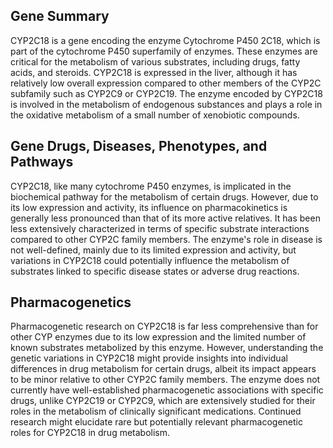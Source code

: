 ## Gene Summary
CYP2C18 is a gene encoding the enzyme Cytochrome P450 2C18, which is part of the cytochrome P450 superfamily of enzymes. These enzymes are critical for the metabolism of various substrates, including drugs, fatty acids, and steroids. CYP2C18 is expressed in the liver, although it has relatively low overall expression compared to other members of the CYP2C subfamily such as CYP2C9 or CYP2C19. The enzyme encoded by CYP2C18 is involved in the metabolism of endogenous substances and plays a role in the oxidative metabolism of a small number of xenobiotic compounds.

## Gene Drugs, Diseases, Phenotypes, and Pathways
CYP2C18, like many cytochrome P450 enzymes, is implicated in the biochemical pathway for the metabolism of certain drugs. However, due to its low expression and activity, its influence on pharmacokinetics is generally less pronounced than that of its more active relatives. It has been less extensively characterized in terms of specific substrate interactions compared to other CYP2C family members. The enzyme's role in disease is not well-defined, mainly due to its limited expression and activity, but variations in CYP2C18 could potentially influence the metabolism of substrates linked to specific disease states or adverse drug reactions.

## Pharmacogenetics
Pharmacogenetic research on CYP2C18 is far less comprehensive than for other CYP enzymes due to its low expression and the limited number of known substrates metabolized by this enzyme. However, understanding the genetic variations in CYP2C18 might provide insights into individual differences in drug metabolism for certain drugs, albeit its impact appears to be minor relative to other CYP2C family members. The enzyme does not currently have well-established pharmacogenetic associations with specific drugs, unlike CYP2C19 or CYP2C9, which are extensively studied for their roles in the metabolism of clinically significant medications. Continued research might elucidate rare but potentially relevant pharmacogenetic roles for CYP2C18 in drug metabolism.